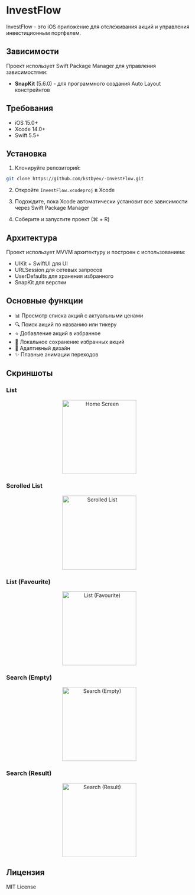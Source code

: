# InvestFlow

InvestFlow - это iOS приложение для отслеживания акций и управления инвестиционным портфелем.

## Зависимости

Проект использует Swift Package Manager для управления зависимостями:

- **SnapKit** (5.6.0) - для программного создания Auto Layout констрейнтов

## Требования

- iOS 15.0+
- Xcode 14.0+
- Swift 5.5+

## Установка

1. Клонируйте репозиторий:
```bash
git clone https://github.com/kstbyev/-InvestFlow.git
```

2. Откройте `InvestFlow.xcodeproj` в Xcode

3. Подождите, пока Xcode автоматически установит все зависимости через Swift Package Manager

4. Соберите и запустите проект (⌘ + R)

## Архитектура

Проект использует MVVM архитектуру и построен с использованием:
- UIKit + SwiftUI для UI
- URLSession для сетевых запросов
- UserDefaults для хранения избранного
- SnapKit для верстки

## Основные функции

- 📊 Просмотр списка акций с актуальными ценами
- 🔍 Поиск акций по названию или тикеру
- ⭐️ Добавление акций в избранное
- 💾 Локальное сохранение избранных акций
- 📱 Адаптивный дизайн
- ✨ Плавные анимации переходов

## Скриншоты

### List 
<p align="center">
  <img src="https://github.com/user-attachments/assets/f78ef7a7-6507-42e4-9869-9b8758bdb53d" width="200" alt="Home Screen">
</p>

### Scrolled List
<p align="center">
  <img src="https://github.com/user-attachments/assets/4b86997f-8201-4ff2-bb6d-bd4de7ff68b9" width="200" alt="Scrolled List">
</p>

### List (Favourite)
<p align="center">
  <img src="https://github.com/user-attachments/assets/bcdb5bda-4bc7-4561-a57f-7a96ad7b28ff" width="200" alt="List (Favourite)">
</p>

### Search (Empty)
<p align="center">
  <img src="https://github.com/user-attachments/assets/547615fb-2964-44ed-94a5-250ed1d4e558" width="200" alt="Search (Empty)">
</p>

### Search (Result)
<p align="center">
  <img src="https://github.com/user-attachments/assets/d89e2eb9-e8f9-40e2-abd0-2866c94f99c0" width="200" alt="Search (Result)">
</p>



## Лицензия

MIT License

